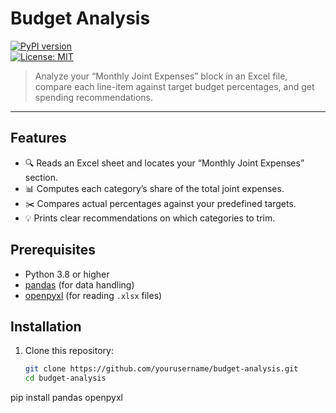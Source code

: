 # Budget Analysis

[![PyPI version](https://img.shields.io/pypi/v/budget-analysis)](https://pypi.org/project/budget-analysis)  
[![License: MIT](https://img.shields.io/badge/license-MIT-blue.svg)](LICENSE)


> Analyze your “Monthly Joint Expenses” block in an Excel file, compare each line-item against target budget percentages, and get spending recommendations.

---
## Features

- 🔍 Reads an Excel sheet and locates your “Monthly Joint Expenses” section.  
- 📊 Computes each category’s share of the total joint expenses.  
- ✂️ Compares actual percentages against your predefined targets.  
- 💡 Prints clear recommendations on which categories to trim.  

## Prerequisites

- Python 3.8 or higher  
- [pandas](https://pandas.pydata.org/) (for data handling)  
- [openpyxl](https://openpyxl.readthedocs.io/) (for reading `.xlsx` files)

## Installation

1. Clone this repository:
   ```bash
   git clone https://github.com/yourusername/budget-analysis.git
   cd budget-analysis

pip install pandas openpyxl

